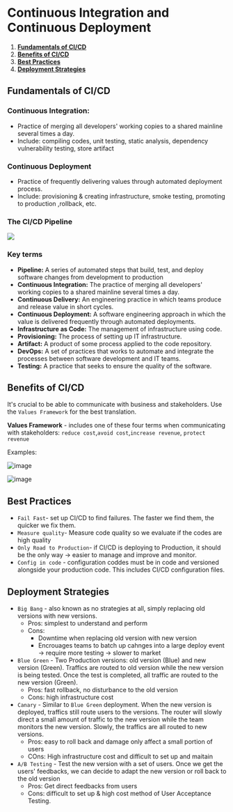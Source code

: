 # Continuous Integration and Continuous Deployment

1. **[Fundamentals of CI/CD](#fundamentals-of-ci/cd)**
2. **[Benefits of CI/CD](#benefits-of-ci/cd)**
3. **[Best Practices](#best-practices)**
4. **[Deployment Strategies](#deployment-strategies)**

## <a id="fundamentals-of-ci/cd"></a>Fundamentals of CI/CD
### Continuous Integration:
- Practice of merging all developers' working copies to a shared mainline several times a day.
- Include: compiling codes, unit testing, static analysis, dependency vulnerability testing, store artifact

### Continuous Deployment
- Practice of frequently delivering values through automated deployment process.
- Include: provisioning & creating infrastructure, smoke testing, promoting to production ,rollback, etc.

### The CI/CD Pipeline

![](https://video.udacity-data.com/topher/2020/July/5f0c9a06_screen-shot-2020-07-13-at-10.26.22-am/screen-shot-2020-07-13-at-10.26.22-am.png)

### Key terms
- **Pipeline:** A series of automated steps that build, test, and deploy software changes from development to production
- **Continuous Integration:** The practice of merging all developers' working copies to a shared mainline several times a day.
- **Continuous Delivery:** An engineering practice in which teams produce and release value in short cycles.
- **Continuous Deployment:** A software engineering approach in which the value is delivered frequently through automated deployments.
- **Infrastructure as Code:** The management of infrastructure using code.
- **Provisioning:** The process of setting up IT infrastructure.
- **Artifact:** A product of some process applied to the code repository.
- **DevOps:** A set of practices that works to automate and integrate the processes between software development and IT teams.
- **Testing:** A practice that seeks to ensure the quality of the software.

## <a id="benefits-of-ci/cd"></a>Benefits of CI/CD
It's crucial to be able to communicate with business and stakeholders. Use the `Values Framework` for the best translation.

**Values Framework** - includes one of these four terms when communicating with stakeholders: `reduce cost`,`avoid cost`,`increase revenue`, `protect revenue`

Examples:

![image](https://github.com/user-attachments/assets/d79fc0a6-bacd-4bc4-9622-c95417126398)

![image](https://github.com/user-attachments/assets/921158b1-a625-48f0-b0a7-e42810809816)

## <a id="best-practices"></a>Best Practices
- `Fail Fast`- set up CI/CD to find failures. The faster we find them, the quicker we fix them.
- `Measure quality`- Measure code quality so we evaluate if the codes are high quality
- `Only Road to Production`- if CI/CD is deploying to Production, it should be the only way -> easier to manage and improve and monitor.
- `Config in code` - configuration coddes must be in code and versioned alongside your production code. This includes CI/CD configuration files.


## <a id="deployment-strategies"></a>Deployment Strategies
- `Big Bang` - also known as no strategies at all, simply replacing old versions with new versions.
  - Pros: simplest to understand and perform
  - Cons:
      - Downtime when replacing old version with new version
      - Encrouages teams to batch up cahnges into a large deploy event -> require more testing -> slower to market
- `Blue Green` - Two Production versions: old version (Blue) and new version (Green). Traffics are routed to old version while the new version is being tested. Once the test is completed, all traffic are routed to the new version (Green).
  - Pros: fast rollback, no disturbance to the old version
  - Cons: high infrastructure cost
- `Canary` - Similar to `Blue Green` deployment. When the new version is deployed, traffics still route users to the versions. The router will slowly direct a small amount of traffic to the new version while the team monitors the new version. Slowly, the traffics are all routed to new versions.
  - Pros: easy to roll back and damage only affect a small portion of users
  - COns: High infrastructure cost and difficult to set up and maitain
- `A/B Testing` - Test the new version with a set of users. Once we get the users' feedbacks, we can decide to adapt the new version or roll back to the old version
  - Pros: Get direct feedbacks from users
  - Cons: difficult to set up & high cost method of User Acceptance Testing.
